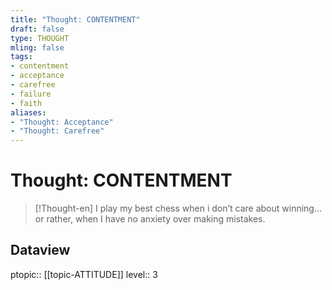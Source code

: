 ```yaml
---
title: "Thought: CONTENTMENT"
draft: false
type: THOUGHT
mling: false
tags:
- contentment
- acceptance
- carefree
- failure
- faith
aliases:
- "Thought: Acceptance"
- "Thought: Carefree"
---
```

# Thought: CONTENTMENT
> [!Thought-en]
> I play my best chess when i don’t care about winning…or rather, when I have no anxiety over making mistakes.

## Dataview
ptopic:: [[topic-ATTITUDE]]
level:: 3
